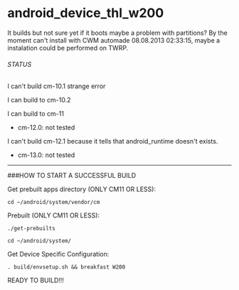 # android_device_thl_w200
It builds but not sure yet if it boots maybe a problem with partitions?
By the moment can't install with CWM automade 08.08.2013 02:33:15, maybe a instalation could be performed on TWRP.

###### STATUS
I can't build cm-10.1 strange error

I can build to cm-10.2

I can build to cm-11

- cm-12.0: not tested

I can't build cm-12.1 because it tells that android_runtime doesn't exists.

- cm-13.0: not tested

-----
###HOW TO START A SUCCESSFUL BUILD

Get prebuilt apps directory (ONLY CM11 OR LESS):

    cd ~/android/system/vendor/cm

Prebuilt (ONLY CM11 OR LESS):

    ./get-prebuilts

    cd ~/android/system/

Get Device Specific Configuration:

    . build/envsetup.sh && breakfast W200

READY TO BUILD!!!
